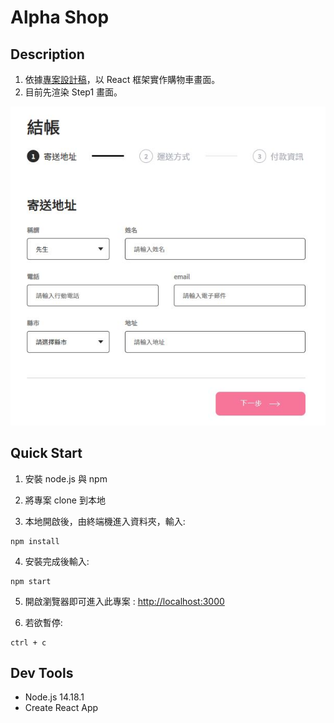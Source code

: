 # Alpha Shop

## Description

1. 依據[專案設計稿](https://www.figma.com/file/8D1kUmCDV02GGGroemX8SF/ACCapstone%3A-Frontend-UI?node-id=3%3A5)，以 React 框架實作購物車畫面。
2. 目前先渲染 Step1 畫面。

![Screenshot of Alpha Shop Step1](./public/image/Step1_screenshot.JPG)

## Quick Start

1. 安裝 node.js 與 npm

2. 將專案 clone 到本地

3. 本地開啟後，由終端機進入資料夾，輸入:

```
npm install
```

4. 安裝完成後輸入:

```
npm start
```

5. 開啟瀏覽器即可進入此專案 : [http://localhost:3000](http://localhost:3000)

6. 若欲暫停:

```
ctrl + c
```

## Dev Tools

- Node.js 14.18.1
- Create React App
